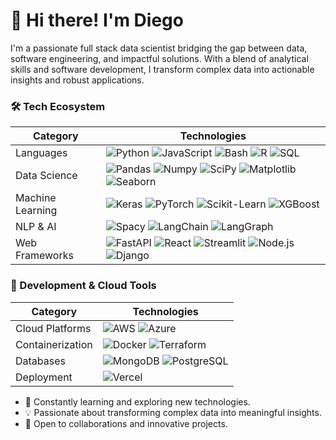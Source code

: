 # 👋 Hi there! I'm Diego

I'm a passionate full stack data scientist bridging the gap between data, software engineering, and impactful solutions. With a blend of analytical skills and software development, I transform complex data into actionable insights and robust applications.

### 🛠 Tech Ecosystem
| Category | Technologies |
|----------|--------------|
| Languages | ![Python](https://img.shields.io/badge/-Python-3776AB?style=flat-square&logo=python&logoColor=white) ![JavaScript](https://img.shields.io/badge/-JavaScript-F7DF1E?style=flat-square&logo=javascript&logoColor=black) ![Bash](https://img.shields.io/badge/-Bash-4EAA25?style=flat-square&logo=gnu-bash&logoColor=white) ![R](https://img.shields.io/badge/-R-276DC3?style=flat-square&logo=r&logoColor=white) ![SQL](https://img.shields.io/badge/-SQL-4479A1?style=flat-square&logo=postgresql&logoColor=white) |
| Data Science | ![Pandas](https://img.shields.io/badge/-Pandas-150458?style=flat-square&logo=pandas&logoColor=white) ![Numpy](https://img.shields.io/badge/-Numpy-013243?style=flat-square&logo=numpy&logoColor=white) ![SciPy](https://img.shields.io/badge/-SciPy-8CAAE6?style=flat-square&logo=scipy&logoColor=white) ![Matplotlib](https://img.shields.io/badge/-Matplotlib-11557C?style=flat-square&logo=matplotlib&logoColor=white) ![Seaborn](https://img.shields.io/badge/-Seaborn-4EAE53?style=flat-square&logo=seaborn&logoColor=white) |
| Machine Learning | ![Keras](https://img.shields.io/badge/-Keras-D00000?style=flat-square&logo=keras&logoColor=white) ![PyTorch](https://img.shields.io/badge/-PyTorch-EE4C2C?style=flat-square&logo=pytorch&logoColor=white) ![Scikit-Learn](https://img.shields.io/badge/-Scikit_Learn-F7931E?style=flat-square&logo=scikit-learn&logoColor=white) ![XGBoost](https://img.shields.io/badge/-XGBoost-311C87?style=flat-square&logo=xgboost&logoColor=white) |
| NLP & AI | ![Spacy](https://img.shields.io/badge/-Spacy-000000?style=flat-square&logo=spacy&logoColor=white) ![LangChain](https://img.shields.io/badge/-LangChain-000000?style=flat-square&logo=langchain&logoColor=white) ![LangGraph](https://img.shields.io/badge/-LangGraph-000000?style=flat-square&logo=langgraph&logoColor=white) |
| Web Frameworks| ![FastAPI](https://img.shields.io/badge/-FastAPI-009688?style=flat-square&logo=fastapi&logoColor=white) ![React](https://img.shields.io/badge/-React-61DAFB?style=flat-square&logo=react&logoColor=black) ![Streamlit](https://img.shields.io/badge/-Streamlit-FF4B4B?style=flat-square&logo=streamlit&logoColor=white) ![Node.js](https://img.shields.io/badge/-Node.js-339933?style=flat-square&logo=node.js&logoColor=white) ![Django](https://img.shields.io/badge/-Django-092E20?style=flat-square&logo=django&logoColor=white) 

### 🔧 Development & Cloud Tools
| Category | Technologies |
|----------|--------------|
| Cloud Platforms | ![AWS](https://img.shields.io/badge/-AWS-232F3E?style=flat-square&logo=amazon-aws&logoColor=white) ![Azure](https://img.shields.io/badge/-Azure-0089D6?style=flat-square&logo=microsoft-azure&logoColor=white) |
| Containerization | ![Docker](https://img.shields.io/badge/-Docker-2496ED?style=flat-square&logo=docker&logoColor=white) ![Terraform](https://img.shields.io/badge/-Terraform-623CE4?style=flat-square&logo=terraform&logoColor=white) |
| Databases | ![MongoDB](https://img.shields.io/badge/-MongoDB-47A248?style=flat-square&logo=mongodb&logoColor=white) ![PostgreSQL](https://img.shields.io/badge/-PostgreSQL-336791?style=flat-square&logo=postgresql&logoColor=white) |
| Deployment | ![Vercel](https://img.shields.io/badge/-Vercel-000000?style=flat-square&logo=vercel&logoColor=white) |


- 🌱 Constantly learning and exploring new technologies.
- 💡 Passionate about transforming complex data into meaningful insights.
- 🤝 Open to collaborations and innovative projects.

